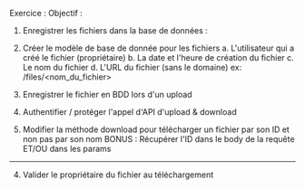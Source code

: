 Exercice :
Objectif : 
1. Enregistrer les fichiers dans la base de données :
  1. Créer le modèle de base de donnée pour les fichiers
    a. L'utilisateur qui a créé le fichier (propriétaire)
    b. La date et l'heure de création du fichier
    c. Le nom du fichier
    d. L'URL du fichier (sans le domaine) ex: /files/<nom_du_fichier>
  2. Enregistrer le fichier en BDD lors d'un upload

2. Authentifier / protéger l'appel d'API d'upload & download

3. Modifier la méthode download pour télécharger un fichier par son ID et non pas par son nom
  BONUS : Récupérer l'ID dans le body de la requête ET/OU dans les params


--------------

4. Valider le propriétaire du fichier au téléchargement
